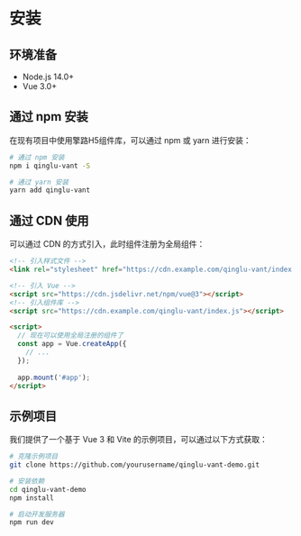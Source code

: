 # 安装

## 环境准备

- Node.js 14.0+
- Vue 3.0+

## 通过 npm 安装

在现有项目中使用擎路H5组件库，可以通过 npm 或 yarn 进行安装：

```bash
# 通过 npm 安装
npm i qinglu-vant -S

# 通过 yarn 安装
yarn add qinglu-vant
```

## 通过 CDN 使用

可以通过 CDN 的方式引入，此时组件注册为全局组件：

```html
<!-- 引入样式文件 -->
<link rel="stylesheet" href="https://cdn.example.com/qinglu-vant/index.css">

<!-- 引入 Vue -->
<script src="https://cdn.jsdelivr.net/npm/vue@3"></script>
<!-- 引入组件库 -->
<script src="https://cdn.example.com/qinglu-vant/index.js"></script>

<script>
  // 现在可以使用全局注册的组件了
  const app = Vue.createApp({
    // ...
  });
  
  app.mount('#app');
</script>
```

## 示例项目

我们提供了一个基于 Vue 3 和 Vite 的示例项目，可以通过以下方式获取：

```bash
# 克隆示例项目
git clone https://github.com/yourusername/qinglu-vant-demo.git

# 安装依赖
cd qinglu-vant-demo
npm install

# 启动开发服务器
npm run dev
```
